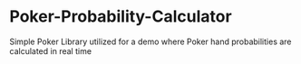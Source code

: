 # Poker-Probability-Calculator
Simple Poker Library utilized for a demo where Poker hand probabilities are calculated in real time
